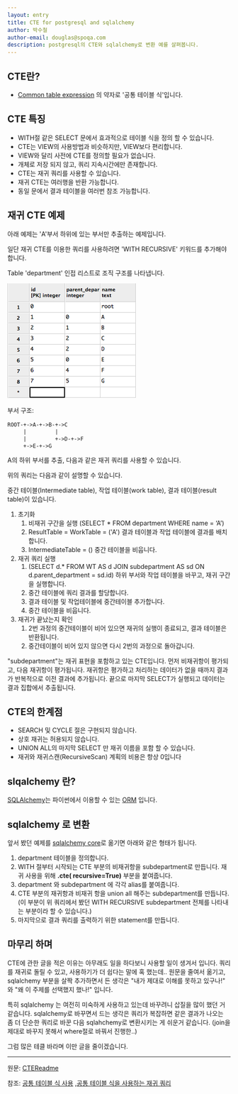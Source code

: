 ```yaml
---
layout: entry
title: CTE for postgresql and sqlalchemy
author: 박수철
author-email: douglas@spoqa.com
description: postgresql의 CTE와 sqlalchemy로 변환 예를 살펴봅니다.
---
```


## CTE란?
- [Common table expression](http://en.wikipedia.org/wiki/Common_table_expression#Common_table_expression) 의 약자로 '공통 테이블 식'입니다.

## CTE 특징
- WITH절 같은 SELECT 문에서 효과적으로 테이블 식을 정의 할 수 있습니다.
- CTE는 VIEW의 사용방법과 비슷하지만, VIEW보다 편리합니다.
- VIEW와 달리 사전에 CTE를 정의할 필요가 없습니다.
- 개체로 저장 되지 않고, 쿼리 지속시간에만 존재합니다.
- CTE는 재귀 쿼리를 사용할 수 있습니다.
- 재귀 CTE는 여러행을 반환 가능합니다.
- 동일 문에서 결과 테이블을 여러번 참조 가능합니다.

## 재귀 CTE 예제

아래 예제는 'A'부서 하위에 있는 부서만 추출하는 예제입니다.

일단 재귀 CTE를 이용한 쿼리를 사용하려면 'WITH RECURSIVE' 키워드를 추가해야 합니다.

Table 'department' 인접 리스트로 조직 구조를 나타냅니다.

<script src="https://gist.github.com/masterguru9/6130374.js"></script>

![screen](/images/2013-08-01/table_ex1.png)

부서 구조:

	ROOT-+->A-+->B-+->C
	     |         |
	     |         +->D-+->F
	     +->E-+->G


A의 하위 부서를 추출, 다음과 같은 재귀 쿼리를 사용할 수 있습니다.

<script src="https://gist.github.com/masterguru9/0affc843bd6ad4c7e5d6.js"></script>

위의 쿼리는 다음과 같이 설명할 수 있습니다.

중간 테이블(Intermediate table), 작업 테이블(work table), 결과 테이블(result table)이 있습니다.

1. 초기화
	1. 비재귀 구간을 실행 (SELECT * FROM department WHERE name = ‘A’)  
	2. ResultTable = WorkTable = ('A') 결과 테이블과 작업 테이블에 결과를 배치합니다.  
	3. IntermediateTable = () 중간 테이블을 비웁니다.
2. 재귀 쿼리 실행
	1. (SELECT d.* FROM WT AS d JOIN subdepartment AS sd ON d.parent_department = sd.id)
	 하위 부서와 작업 테이블을 바꾸고, 재귀 구간을 실행합니다.
	2. 중간 테이블에 쿼리 결과를 할당합니다.
	3. 결과 테이블 및 작업테이블에 중간테이블 추가합니다.
	4. 중간 테이블을 비웁니다.
3. 재귀가 끝났는지 확인
	1. 2번 과정의 중간테이블이 비어 있으면 재귀의 실행이 종료되고, 결과 테이블은 반환됩니다.
	2. 중간테이블이 비어 있지 않으면 다시 2번의 과정으로 돌아갑니다.
	
"subdepartment"는 재귀 표현을 포함하고 있는 CTE입니다. 먼저 비재귀항이 평가되고, 다음 재귀항이 평가됩니다. 재귀항은 평가하고 처리하는 데이터가 없을 때까지 결과가 반복적으로 이전 결과에 추가됩니다. 끝으로 마지막 SELECT가 실행되고 데이터는 결과 집합에서 추출됩니다.

## CTE의 한계점

- SEARCH 및 CYCLE 절은 구현되지 않습니다.
- 상호 재귀는 허용되지 않습니다.
- UNION ALL의 마지막 SELECT 만 재귀 이름을 포함 할 수 있습니다.
- 재귀와 재귀스캔(RecursiveScan) 계획의 비용은 항상 0입니다

## slqalchemy 란?
[SQLAlchemy](http://www.sqlalchemy.org/)는 파이썬에서 이용할 수 있는 [ORM](http://en.wikipedia.org/wiki/Object-relational_mapping) 입니다.

## sqlalchemy 로 변환

앞서 봤던 예제를 [sqlalchemy core](http://docs.sqlalchemy.org/en/rel_0_8/core/)로 옮기면 아래와 같은 형태가 됩니다.

<script src="https://gist.github.com/masterguru9/6154228.js"></script>

1. department 테이블을 정의합니다.
2. WITH 절부터 시작되는 CTE 부분의 비재귀항을 subdepartment로 만듭니다.  재귀 사용을 위해 <b>.cte( recursive=True)</b> 부분을 붙여줍니다.
3. department 와 subdepartment 에 각각 alias를 붙여줍니다.
4. CTE 부분의 재귀항과 비재귀 항을 union all 해주는 subdepartment를 만듭니다. (이 부분이 위 쿼리에서 봤던 WITH RECURSIVE subdepartment 전체를 나타내는 부분이라 할 수 있습니다.)
5. 마지막으로 결과 쿼리를 출력하기 위한 statement를 만듭니다.


## 마무리 하며
CTE에 관한 글을 적은 이유는 아무래도 일을 하다보니 사용할 일이 생겨서 입니다. 쿼리를 재귀로 돌릴 수 있고, 사용하기가 더 쉽다는 말에 혹 했는데.. 원문을 줄여서 옮기고, sqlalchemy 부분을 살짝 추가하면서 든 생각은 "내가 제대로 이해를 못하고 있구나!" 와 "왜 이 주제를 선택했지 했나!" 입니다. 

특히 sqlalchemy 는 여전히 미숙하게 사용하고 있는데 바꾸려니 삽질을 많이 했던 거 같습니다. sqlalchemy로 바꾸면서 드는 생각은 쿼리가 복잡하면 같은 결과가 나오는 좀 더 단순한 쿼리로 바꾼 다음 sqlahchemy로 변환시키는 게 쉬운거 같습니다. (join을 제대로 바꾸지 못해서 where절로 바꿔서 진행한..)

그럼 많은 테클 바라며 이만 글을 줄이겠습니다.

----
원문: [CTEReadme](http://wiki.postgresql.org/wiki/CTEReadme)

참조:  [공통 테이블 식 사용](http://msdn.microsoft.com/ko-kr/library/ms190766) ,[공통 테이블 식을 사용하는 재귀 쿼리](http://msdn.microsoft.com/ko-kr/library/ms186243)


